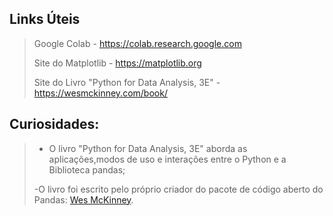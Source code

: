 ## Links Úteis

> Google Colab - https://colab.research.google.com
>   
> Site do Matplotlib - https://matplotlib.org
>  
> Site do Livro "Python for Data Analysis, 3E" - https://wesmckinney.com/book/

## Curiosidades:

> - O livro "Python for Data Analysis, 3E" aborda as aplicações,modos de uso e interações entre o Python e a Biblioteca pandas;
>  
> -O livro foi escrito pelo próprio criador do pacote de código aberto do Pandas: [Wes McKinney](https://github.com/wesm).

